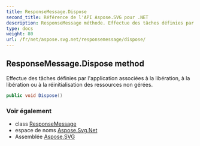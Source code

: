 ```yaml
---
title: ResponseMessage.Dispose
second_title: Référence de l'API Aspose.SVG pour .NET
description: ResponseMessage méthode. Effectue des tâches définies par lapplication associées à la libération à la libération ou à la réinitialisation des ressources non gérées.
type: docs
weight: 80
url: /fr/net/aspose.svg.net/responsemessage/dispose/
---
```

## ResponseMessage.Dispose method

Effectue des tâches définies par l'application associées à la libération, à la libération ou à la réinitialisation des ressources non gérées.

```csharp
public void Dispose()
```

### Voir également

* class [ResponseMessage](../)
* espace de noms [Aspose.Svg.Net](../../responsemessage/)
* Assemblée [Aspose.SVG](../../../)


